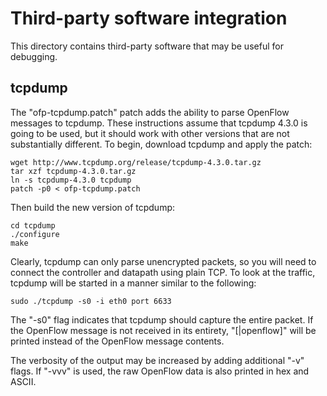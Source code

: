 Third-party software integration
================================

This directory contains third-party software that may be useful for
debugging.

tcpdump
-------
The "ofp-tcpdump.patch" patch adds the ability to parse OpenFlow
messages to tcpdump.  These instructions assume that tcpdump 4.3.0
is going to be used, but it should work with other versions that are not
substantially different.  To begin, download tcpdump and apply the
patch:

    wget http://www.tcpdump.org/release/tcpdump-4.3.0.tar.gz
    tar xzf tcpdump-4.3.0.tar.gz
    ln -s tcpdump-4.3.0 tcpdump
    patch -p0 < ofp-tcpdump.patch

Then build the new version of tcpdump:

    cd tcpdump
    ./configure
    make

Clearly, tcpdump can only parse unencrypted packets, so you will need to
connect the controller and datapath using plain TCP.  To look at the
traffic, tcpdump will be started in a manner similar to the following:

    sudo ./tcpdump -s0 -i eth0 port 6633

The "-s0" flag indicates that tcpdump should capture the entire packet.
If the OpenFlow message is not received in its entirety, "[|openflow]" will 
be printed instead of the OpenFlow message contents.

The verbosity of the output may be increased by adding additional "-v"
flags.  If "-vvv" is used, the raw OpenFlow data is also printed in
hex and ASCII.
